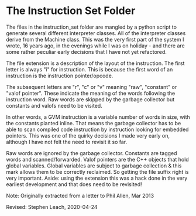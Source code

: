 The Instruction Set Folder
==========================

The files in the instruction_set folder are mangled by a python script to generate several different interpreter classes. All of the interpreter classes derive from the Machine class. This was the very first part of the system I wrote, 16 years ago, in the evenings while I was on holiday - and there are some rather peculiar early decisions that I have not yet refactored.

The file extension is a description of the layout of the instruction. The first letter is always "i" for instruction. This is because the first word of an instruction is the instruction pointer/opcode. 

The subsequent letters are "r", "c" or "v" meaning "raw", "constant" or "valof pointer". These indicate the meaning of the words following the instruction word.  Raw words are skipped by the garbage collector but constants and valofs need to be visited. 

In other words, a GVM instruction is a variable number of words in size, with the constants planted inline. That means the garbage collector has to be able to scan compiled code instruction by instruction looking for embedded pointers. This was one of the quirky decisions I made very early on, although I have not felt the need to revisit it so far.

Raw words are ignored by the garbage collector. Constants are tagged words and scanned/forwarded. Valof pointers are the C++ objects that hold global variables. Global variables are subject to garbage collection & this mark allows them to be correctly reclaimed. So getting the file suffix right is very important. Aside: using the extension this was a hack done in the very earliest development and that does need to be revisited!

Note: Originally extracted from a letter to Phil Allen, Mar 2013

Revised: Stephen Leach, 2020-04-24
